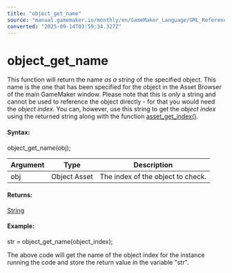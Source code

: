 ```yaml
---
title: "object_get_name"
source: "manual.gamemaker.io/monthly/en/GameMaker_Language/GML_Reference/Asset_Management/Objects/object_get_name.htm"
converted: "2025-09-14T03:59:34.327Z"
---
```


# object\_get\_name

This function will return the name _as a string_ of the specified object. This name is the one that has been specified for the object in the Asset Browser of the main GameMaker window. Please note that this is _only_ a string and cannot be used to reference the object directly - for that you would need the _object index_. You can, however, use this string to get the _object index_ using the returned string along with the function [asset\_get\_index()](../Assets_And_Tags/asset_get_index.md).

#### Syntax:

object\_get\_name(obj);

| Argument | Type | Description |
| --- | --- | --- |
| obj | Object Asset | The index of the object to check. |

#### Returns:

[String](../../../GML_Overview/Data_Types.md)

#### Example:

str = object\_get\_name(object\_index);

The above code will get the name of the object index for the instance running the code and store the return value in the variable "str".